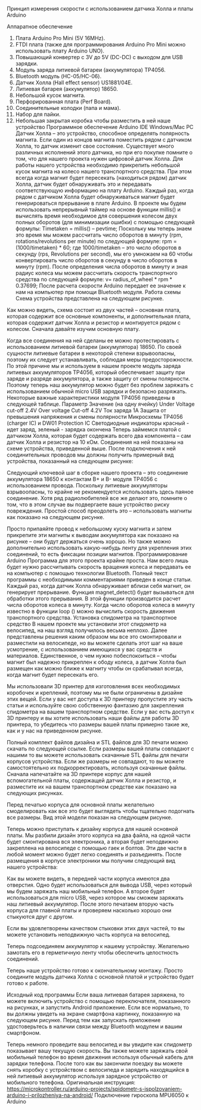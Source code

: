 Принцип измерения скорости с использованием датчика Холла и платы Arduino

Аппаратное обеспечение
1.	Плата Arduino Pro Mini (5V 16MHz).
2.	FTDI плата (также для программирования Arduino Pro Mini можно использовать плату Arduino UNO).
3.	Повышающий конвертер с 3V до 5V (DC-DC) с выходом для USB зарядки.
4.	Модуль заряда литиевой батареи (аккумулятора) TP4056.
5.	Bluetooth модуль (HC-05/HC-06).
6.	Датчик Холла (Hall effect sensor) US1881/04E.
7.	Литиевая батарея (аккумулятор) 18650.
8.	Небольшой кусок магнита.
9.	Перфорированная плата (Perf Board).
10.	Соединительные колодки (папа и мама).
11.	Набор для пайки.
12.	Небольшая закрытая коробка чтобы разместить в ней наше устройство
Программное обеспечение
Arduino IDE
Windows/Mac PC
Датчик Холла – это устройство, способное определять полярность магнита. Если один из концов магнита поместить рядом с датчиком Холла, то датчик изменит свое состояние. Существует много различных исполнений этого датчика, но при его покупке помните о том, что для нашего проекта нужен цифровой датчик Холла.
Для работы нашего устройства необходимо прикрепить небольшой кусок магнита на колесо нашего транспортного средства. При этом всегда когда магнит будет пересекать (находиться рядом) датчик Холла, датчик будет обнаруживать это и передавать соответствующую информацию на плату Arduino.
Каждый раз, когда рядом с датчиком Холла будет обнаруживаться магнит будет генерироваться прерывание в плате Arduino. В проекте мы будем использовать непрерывный таймер на основе функции millis() и вычислять время необходимое для совершения колесом двух полных оборотов (для минимизации ошибки) с помощью следующей формулы:
Timetaken = millis() – pevtime;
Поскольку мы теперь знаем это время мы можем рассчитать число оборотов в минуту (rpm, rotations/revolutions per minute) по следующей формуле:
rpm = (1000/timetaken) * 60;
где 1000/timetaken – это число оборотов в секунду (rps, Revolutions per second), мы его умножаем на 60 чтобы конвертировать число оборотов в секунду в число оборотов в минуту (rpm).
После определения числа оборотов в минуту и зная радиус колеса мы можем рассчитать скорость транспортного средства по следующей формуле:
v= radius_of_wheel * rpm * 0.37699;
После расчета скорости Arduino передает ее значение к нам на компьютер при помощи Bluetooth модуля.
Работа схемы
Схема устройства представлена на следующем рисунке.
 
Как можно видеть, схема состоит из двух частей – основная плата, которая содержит все основные компоненты, и дополнительная плата, которая содержит датчик Холла и резистор и монтируется рядом с колесом. Сначала давайте изучим основную плату.
 
 
Когда все соединения на ней сделаны ее можно протестировать с использованием литиевой батареи (аккумулятора) 18650. По своей сущности литиевые батареи в некоторой степени взрывоопасны, поэтому их следует устанавливать, соблюдая меры предосторожности. По этой причине мы и используем в нашем проекте модуль заряда литиевых аккумуляторов TP4056, который обеспечивает защиту при заряде и разряде аккумулятора, а также защиту от смены полярности. Поэтому теперь наш аккумулятор можно будет без проблем заряжать с использованием обычной micro USB зарядки и безопасно разряжать. Некоторые важные характеристики модуля TP4056 приведены в следующей таблице.
Параметр	Значение (на одну ячейку)
Under Voltage cut-off	2.4V
Over voltage Cut-off	4.2V
Ток заряда	1A
Защита	от превышения напряжения и смены полярности
Микросхемы	TP4056 (charger IC) и DW01 Protection IC
Светодиодные индикаторы	красный - идет заряд, зеленый - зарядка окончена
Теперь займемся платой с датчиком Холла, которая будет содержать всего два компонента – сам датчик Холла и резистор на 10 кОм. Соединения на ней показаны на схеме устройства, приведенной выше. После подключения к ней соединительных проводов мы должны получить примерный вид устройства, показанный на следующем рисунке:
 
Следующий ключевой шаг в сборке нашего проекта – это соединение аккумулятора 18650 к контактам B+ и B- модуля TP4056 с использованием провода. Поскольку литиевые аккумуляторы взрывоопасны, то крайне не рекомендуется использовать здесь паяное соединение. Хотя ряд радиолюбителей все же делают это, помните о том, что в этом случае вы подвергаете ваше устройство риску повреждения. Простой способ преодолеть это – использовать магниты как показано на следующем рисунке.
 
Просто припаяйте провод к небольшому куску магнита и затем прикрепите эти магниты к выводам аккумулятора как показано на рисунке – они будут держаться очень хорошо. Но также можно дополнительно использовать какую-нибудь ленту для укрепления этих соединений, то есть фиксации позиции магнитов.
Программирование Arduino
Программа для этого проекта крайне проста. Нам всего лишь будет нужно рассчитывать скорость вращения колеса и передавать ее на компьютер с помощью технологии Bluetooth. Полный текст программы с необходимыми комментариями приведен в конце статьи.
Каждый раз, когда датчик Холла обнаруживает вблизи себя магнит, он генерирует прерывание. Функция magnet_detect() будет вызываться для обработки этого прерывания. В этой функции производится расчет числа оборотов колеса в минуту.
Когда число оборотов колеса в минуту известно в функции loop () можно вычислить скорость движения транспортного средства.
Установка спидометра на транспортное средство
В нашем проекте мы установили этот спидометр на велосипед, на наш взгляд получилось весьма неплохо. Далее представлены решения каким образом мы все это смонтировали и разместили на велосипеде, но вы можете сделать этот шаг на ваше усмотрение, с использованием имеющихся у вас средств и материалов. Единственное, о чем нужно побеспокоиться – чтобы магнит был надежно прикреплен к ободу колеса, а датчик Холла был размещен как можно ближе к магниту чтобы он срабатывал всегда, когда магнит будет пересекать его.
 	 
Мы использовали 3D принтер для изготовления всех необходимых коробочек и креплений, поэтому мы не были ограничены в дизайне этих вещей. Если у вас нет доступа к 3D принтеру пропустите эту часть статьи и используйте свою собственную фантазию для закрепления спидометра на вашем транспортном средстве.
Если у вас есть доступ к 3D принтеру и вы хотите использовать наши файлы для работы 3D принтера, то убедитесь что размеры вашей платы примерно такие же, как и у нас на приведенном рисунке.
 
Полный комплект файлов дизайна и STL файлов для 3D печати можно скачать по следующей ссылке. Если размеры вашей платы совпадают с нашими то вы можете использовать скачанные STL файлы для печати корпусов устройства. Если же размеры не совпадают, то вы можете самостоятельно их подкорректировать, используя скачанные файлы.
Сначала напечатайте на 3D принтере корпус для нашей вспомогательной платы, содержащей датчик Холла и резистор, и разместите их на вашем транспортном средстве как показано на следующих рисунках.
 	 
Перед печатью корпуса для основной платы желательно смоделировать как все это будет выглядеть чтобы тщательно подогнать все размеры. Вид этой модели показан на следующем рисунке.
 
 
Теперь можно приступать к дизайну корпуса для нашей основной платы. Мы разбили дизайн этого корпуса на два файла, на одной части будет смонтирована вся электроника, а вторая будет неподвижно закреплена на велосипеде с помощью гаек и болтов. Эти две части в любой момент можно будет легко соединять и разъединять. После размещения в корпусе электроники мы получим следующий вид нашего устройства:
 	 
Как вы можете видеть, в передней части корпуса имеются два отверстия. Одно будет использоваться для вывода USB, через который мы будем заряжать наш мобильный телефон. А второе будет использоваться для micro USB, через которое мы сможем заряжать наш литиевый аккумулятор.
После этого печатаем вторую часть корпуса для главной платы и проверяем насколько хорошо они стыкуются друг с другом.
 	 
Если вы удовлетворены качеством стыковки этих двух частей, то вы можете установить неподвижную часть корпуса на велосипед.
 	 
Теперь подсоединяем аккумулятор к нашему устройству. Желательно замотать его в герметичную ленту чтобы обеспечить целостность соединений.
 
 
Теперь наше устройство готово к окончательному монтажу. Просто соедините модуль датчика Холла с основной платой и устройство будет готово к работе.
 	 
Исходный код программы
Если ваша литиевая батарея заряжена, то можете включить устройство с помощью переключателя, показанного на рисунках, и запустить Android приложение. Если все нормально, то вы должны увидеть на экране смартфона картинку, показанную на следующем рисунке. Перед тем как запускать приложение удостоверьтесь в наличии связи между Bluetooth модулем и вашим смартфоном.
 	 
Теперь немного проведите ваш велосипед и вы увидите как спидометр показывает вашу текущую скорость. Вы также можете заряжать свой мобильный телефон во время движения используя обычный кабель для зарядки телефона. После того как вы закончили поездку вы можете снять коробку с устройством с велосипеда и зарядить находящийся в ней литиевый аккумулятор используя зарядное устройство от мобильного телефона.
Оригинальная инструкция: https://microkontroller.ru/arduino-projects/spidometr-s-ispolzovaniem-arduino-i-prilozheniya-na-android/
Подключение гироскопа MPU6050 к Arduino
